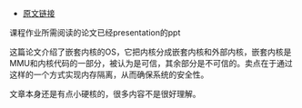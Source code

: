 * [原文链接](http://nathandautenhahn.com/downloads/publications/asplos200-dautenhahn.pdf)

课程作业所需阅读的论文已经presentation的ppt

这篇论文介绍了嵌套内核的OS，它把内核分成嵌套内核和外部内核，嵌套内核是MMU和内核代码的一部分，被认为是可信，其余部分是不可信的。卖点在于通过这样的一个方式实现内存隔离，从而确保系统的安全性。

文章本身还是有点小硬核的，很多内容不是很好理解。